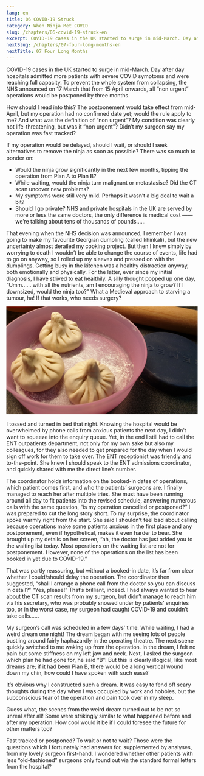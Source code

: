 ```yaml
---
lang: en
title: 06 COVID-19 Struck
category: When Ninja Met COVID
slug: /chapters/06-covid-19-struck-en
excerpt: COVID-19 cases in the UK started to surge in mid-March. Day after day hospitals admitted more patients with severe COVID symptoms and were reaching full capacity.
nextSlug: /chapters/07-four-long-months-en
nextTitle: 07 Four Long Months
---
```


COVID-19 cases in the UK started to surge in mid-March. Day after day hospitals admitted more patients with severe COVID symptoms and were reaching full capacity. To prevent the whole system from collapsing, the NHS announced on 17 March that from 15 April onwards, all “non urgent” operations would be postponed by three months.
 
How should I read into this? The postponement would take effect from mid-April, but my operation had no confirmed date yet; would the rule apply to me? And what was the definition of “non urgent”? My condition was clearly not life-threatening, but was it “non urgent”? Didn’t my surgeon say my operation was fast tracked? 
 
If my operation would be delayed, should I wait, or should I seek alternatives to remove the ninja as soon as possible? There was so much to ponder on:
 
- Would the ninja grow significantly in the next few months, tipping the operation from Plan A to Plan B?
- While waiting, would the ninja turn malignant or metastasise? Did the CT scan uncover new problems?
- My symptoms were still very mild. Perhaps it wasn’t a big deal to wait a bit?
- Should I go private? NHS and private hospitals in the UK are served by more or less the same doctors, the only difference is medical cost —— we’re talking about tens of thousands of pounds......

That evening when the NHS decision was announced, I remember I was going to make my favourite Georgian dumpling (called khinkali), but the new uncertainty almost derailed my cooking project. But then I knew simply by worrying to death I wouldn’t be able to change the course of events, life had to go on anyway, so I rolled up my sleeves and pressed on with the dumplings. Getting busy in the kitchen was a healthy distraction anyway, both emotionally and physically. For the latter, ever since my initial diagnosis, I have strived to eat healthily. A silly thought popped up one day, “Umm...... with all the nutrients, am I encouraging the ninja to grow? If I downsized, would the ninja too?” What a Medieval approach to starving a tumour, ha! If that works, who needs surgery?

![khinkali](./images/6.jpg)
 
I tossed and turned in bed that night. Knowing the hospital would be overwhelmed by phone calls from anxious patients the next day, I didn’t want to squeeze into the enquiry queue. Yet, in the end I still had to call the ENT outpatients department, not only for my own sake but also my colleagues, for they also needed to get prepared for the day when I would sign off work for them to take over. The ENT receptionist was friendly and to-the-point. She knew I should speak to the ENT admissions coordinator, and quickly shared with me the direct line’s number.
 
The coordinator holds information on the booked-in dates of operations, which patient comes first, and who the patients’ surgeons are. I finally managed to reach her after multiple tries. She must have been running around all day to fit patients into the revised schedule, answering numerous calls with the same question, “is my operation cancelled or postponed?” I was prepared to cut the long story short. To my surprise, the coordinator spoke warmly right from the start. She said I shouldn’t feel bad about calling because operations make some patients anxious in the first place and any postponement, even if hypothetical, makes it even harder to bear. She brought up my details on her screen, “ah, the doctor has just added you to the waiting list today. Most operations on the waiting list are not for postponement. However, none of the operations on the list has been booked in yet due to COVID-19.”
 
That was partly reassuring, but without a booked-in date, it’s far from clear whether I could/should delay the operation. The coordinator then suggested, “shall I arrange a phone call from the doctor so you can discuss in detail?” “Yes, please!” That’s brilliant, indeed. I had always wanted to hear about the CT scan results from my surgeon, but didn’t manage to reach him via his secretary, who was probably snowed under by patients’ enquiries too, or in the worst case, my surgeon had caught COVID-19 and couldn’t take calls......
 
My surgeon’s call was scheduled in a few days’ time. While waiting, I had a weird dream one night! The dream began with me seeing lots of people bustling around fairly haphazardly in the operating theatre. The next scene quickly switched to me waking up from the operation. In the dream, I felt no pain but some stiffness on my left jaw and neck. Next, I asked the surgeon which plan he had gone for, he said “B”! But this is clearly illogical, like most dreams are; if it had been Plan B, there would be a long vertical wound down my chin, how could I have spoken with such ease? 

It’s obvious why I constructed such a dream. It was easy to fend off scary thoughts during the day when I was occupied by work and hobbies, but the subconscious fear of the operation and pain took over in my sleep. 

Guess what, the scenes from the weird dream turned out to be not so unreal after all! Some were strikingly similar to what happened before and after my operation. How cool would it be if I could foresee the future for other matters too?

Fast tracked or postponed? To wait or not to wait? Those were the questions which I fortunately had answers for, supplemented by analyses, from my lovely surgeon first-hand. I wondered whether other patients with less “old-fashioned” surgeons only found out via the standard formal letters from the hospital?